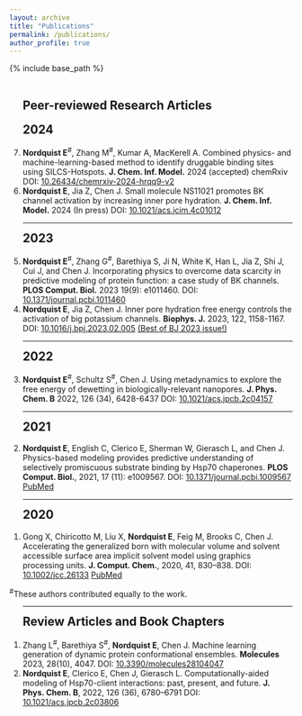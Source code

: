 ```yaml
---
layout: archive
title: "Publications"
permalink: /publications/
author_profile: true
---
```


{% include base_path %}


<!--- reverse ordered list in html, not an 'easy' way to do this in markdown without another package -->
<br>
<ol reversed>

<h2 style='margin-top:0'>Peer-reviewed Research Articles</h2>
<h2 style='margin-top:0'>2024</h2>

<li>
<b>Nordquist E</b><sup>#</sup>, Zhang M<sup>#</sup>, Kumar A, MacKerell A. Combined physics- and machine-learning-based method to identify druggable binding sites using SILCS-Hotspots. <b>J. Chem. Inf. Model.</b> 2024 (accepted) chemRxiv DOI: <a href="https://doi.org/10.26434/chemrxiv-2024-hrqq9-v2">10.26434/chemrxiv-2024-hrqq9-v2</a>
</li>

<li>
<b>Nordquist E</b>, Jia Z, Chen J. Small molecule NS11021 promotes BK channel activation by increasing inner pore hydration. <b>J. Chem. Inf. Model.</b> 2024 (In press) DOI: <a href="https://doi.org/10.1021/acs.jcim.4c01012">10.1021/acs.jcim.4c01012</a>
</li>

<hr>
<h2 style='margin-top:0'>2023</h2>

<li>
<b>Nordquist E</b><sup>#</sup>, Zhang G<sup>#</sup>, Barethiya S, Ji N, White K, Han L, Jia Z, Shi J, Cui J, and Chen J. Incorporating physics to overcome data scarcity in predictive modeling of protein function: a case study of BK channels. <b>PLOS Comput. Biol.</b> 2023 19(9): e1011460. DOI:
<a href="https://doi.org/10.1371/journal.pcbi.1011460">10.1371/journal.pcbi.1011460</a>
</li>


<li>
<b>Nordquist E</b>, Jia Z, Chen J. Inner pore hydration free energy controls the activation of big potassium channels. <b>Biophys. J.</b> 2023, 122, 1158-1167. DOI:
<a href="https://doi.org/10.1016/j.bpj.2023.02.005">10.1016/j.bpj.2023.02.005</a> <a href="https://info.cell.com/best-of-biophysical-journal-2023">(Best of BJ 2023 issue!)</a>
</li>

<hr>
<h2 style='margin-top:0'>2022</h2>

<li>
<b>Nordquist E</b><sup>#</sup>, Schultz S<sup>#</sup>, Chen J. Using metadynamics to explore the free energy of dewetting in biologically-relevant nanopores. <b>J. Phys. Chem. B</b> 2022, 126 (34), 6428-6437 DOI:
<a href="https://doi.org/10.1021/acs.jpcb.2c04157">10.1021/acs.jpcb.2c04157</a>
</li>

<hr>
<h2 style='margin-top:0'>2021</h2>
<li>
<b>Nordquist E</b>, English C, Clerico E, Sherman W, Gierasch L, and Chen J. Physics-based modeling provides predictive understanding of selectively promiscuous substrate binding by Hsp70 chaperones. <b>PLOS Comput. Biol.</b>, 2021, 17 (11): e1009567. DOI:
<a href="https://doi.org/10.1371/journal.pcbi.1009567">10.1371/journal.pcbi.1009567</a>
<a href="https://pubmed.ncbi.nlm.nih.gov/34735438/">PubMed</a>
</li>
<hr>
<h2 style='margin-top:0'>2020</h2>
<li>
Gong X, Chiricotto M, Liu X, <b>Nordquist E</b>, Feig M, Brooks C, Chen J. Accelerating the generalized born with molecular volume and solvent accessible surface area implicit solvent model using graphics processing units. <b>J. Comput. Chem.</b>, 2020, 41, 830–838. DOI:
<a href="https://doi.org/10.1002/jcc.26133">10.1002/jcc.26133</a>
<a href="https://pubmed.ncbi.nlm.nih.gov/31875339/">PubMed</a>
</li>
</ol>

<sup>#</sup>These authors contributed equally to the work.


<ol>

<hr>
<h2 style='margin-top:0'>Review Articles and Book Chapters</h2>

<li>
Zhang L<sup>#</sup>, Barethiya S<sup>#</sup>, <b>Nordquist E</b>, Chen J. Machine learning generation of dynamic protein conformational ensembles. <b>Molecules</b> 2023, 28(10), 4047. DOI: <a href="https://doi.org/10.3390/molecules28104047">10.3390/molecules28104047</a>
</li>

<li>
<b>Nordquist E</b>, Clerico E, Chen J, Gierasch L. Computationally-aided modeling of Hsp70-client interactions: past, present, and future. <b>J. Phys. Chem. B</b>, 2022, 126 (36), 6780–6791 DOI:
<a href="https://doi.org/10.1021/acs.jpcb.2c03806">10.1021/acs.jpcb.2c03806</a>
</li>

</ol>
